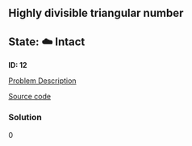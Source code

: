 ## Highly divisible triangular number

## State: :cloud: **Intact**

**ID: 12**

[Problem Description](https://projecteuler.net/problem=12)

[Source code](main.cpp)

### Solution
0